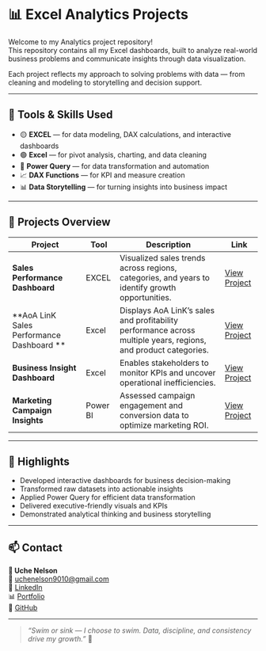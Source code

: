 # 📊 Excel Analytics Projects

Welcome to my Analytics project repository!  
This repository contains all my Excel dashboards, built to analyze real-world business problems and communicate insights through data visualization.

Each project reflects my approach to solving problems with data — from cleaning and modeling to storytelling and decision support.

---

## 🧠 Tools & Skills Used
- 🟡 **EXCEL** — for data modeling, DAX calculations, and interactive dashboards  
- 🟢 **Excel** — for pivot analysis, charting, and data cleaning  
- 🧩 **Power Query** — for data transformation and automation  
- 📈 **DAX Functions** — for KPI and measure creation  
- 📊 **Data Storytelling** — for turning insights into business impact  

---

## 📂 Projects Overview

| Project | Tool | Description | Link |
|----------|------|-------------|------|
| **Sales Performance Dashboard** | EXCEL | Visualized sales trends across regions, categories, and years to identify growth opportunities. | [View Project](./Assets/Sales_Performance_Dashboard/README.md) |
| **AoA LinK Sales Performance Dashboard ** | Excel | Displays AoA LinK’s sales and profitability performance across multiple years, regions, and product categories. | [View Project](./Visuals/AoALink/README.md) |
| **Business Insight Dashboard** | Excel | Enables stakeholders to monitor KPIs and uncover operational inefficiencies. | [View Project](./Business_Insight_Dashboard/README.md) |
| **Marketing Campaign Insights** | Power BI | Assessed campaign engagement and conversion data to optimize marketing ROI. | [View Project](./Marketing_Campaign_Insights/README.md) |

---

## 🌟 Highlights
- Developed interactive dashboards for business decision-making  
- Transformed raw datasets into actionable insights  
- Applied Power Query for efficient data transformation  
- Delivered executive-friendly visuals and KPIs  
- Demonstrated analytical thinking and business storytelling  

---

## 📫 Contact
**👤 Uche Nelson**  
📧 [uchenelson9010@gmail.com](mailto:uchenelson9010@gmail.com)  
🔗 [LinkedIn](https://www.linkedin.com/in/uche-chukwuemeka-nelson/)  
📊 [Portfolio](https://datascienceportfol.io/UcheNelson)  
🐙 [GitHub](https://github.com/theyungnelson)

---

> *“Swim or sink — I choose to swim. Data, discipline, and consistency drive my growth.”* 💪
